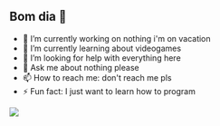 ## Bom dia 👋

- 🔭 I’m currently working on nothing i'm on vacation 
- 🌱 I’m currently learning about videogames
- 🤔 I’m looking for help with everything here
- 💬 Ask me about nothing please
- 📫 How to reach me: don't reach me pls
- ⚡ Fun fact: I just want to learn how to program

<div> 
<a href="https://instagram.com/arthurataiderfp" target="_blank"><img src="https://img.shields.io/badge/-Instagram-%23E4405F?style=for-the-badge&logo=instagram&logoColor=white" target="_blank"></a>
</div> 
